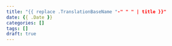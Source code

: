```yaml
---
title: "{{ replace .TranslationBaseName "-" " " | title }}"
date: {{ .Date }}
categories: []
tags: []
draft: true
---
```


